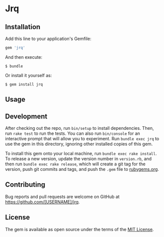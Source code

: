 # Jrq

## Installation

Add this line to your application's Gemfile:

```ruby
gem 'jrq'
```

And then execute:

    $ bundle

Or install it yourself as:

    $ gem install jrq

## Usage


## Development

After checking out the repo, run `bin/setup` to install dependencies. Then, run `rake test` to run the tests. You can also run `bin/console` for an interactive prompt that will allow you to experiment. Run `bundle exec jrq` to use the gem in this directory, ignoring other installed copies of this gem.

To install this gem onto your local machine, run `bundle exec rake install`. To release a new version, update the version number in `version.rb`, and then run `bundle exec rake release`, which will create a git tag for the version, push git commits and tags, and push the `.gem` file to [rubygems.org](https://rubygems.org).

## Contributing

Bug reports and pull requests are welcome on GitHub at https://github.com/[USERNAME]/jrq.


## License

The gem is available as open source under the terms of the [MIT License](http://opensource.org/licenses/MIT).

